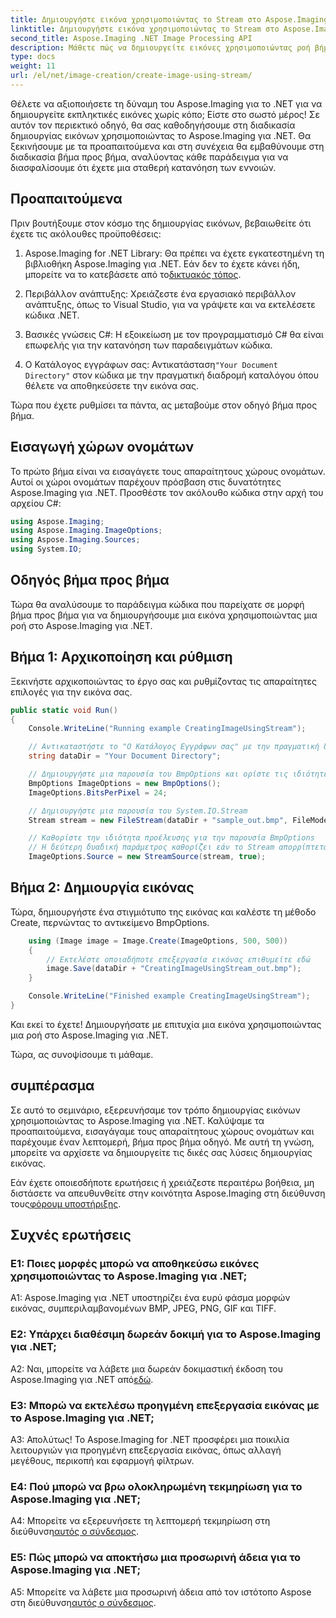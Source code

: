 ```yaml
---
title: Δημιουργήστε εικόνα χρησιμοποιώντας το Stream στο Aspose.Imaging για .NET
linktitle: Δημιουργήστε εικόνα χρησιμοποιώντας το Stream στο Aspose.Imaging για .NET
second_title: Aspose.Imaging .NET Image Processing API
description: Μάθετε πώς να δημιουργείτε εικόνες χρησιμοποιώντας ροή βήμα προς βήμα με το Aspose.Imaging για .NET. Περιλαμβάνονται αναλυτικός οδηγός, προϋποθέσεις και συχνές ερωτήσεις.
type: docs
weight: 11
url: /el/net/image-creation/create-image-using-stream/
---
```

Θέλετε να αξιοποιήσετε τη δύναμη του Aspose.Imaging για το .NET για να δημιουργείτε εκπληκτικές εικόνες χωρίς κόπο; Είστε στο σωστό μέρος! Σε αυτόν τον περιεκτικό οδηγό, θα σας καθοδηγήσουμε στη διαδικασία δημιουργίας εικόνων χρησιμοποιώντας το Aspose.Imaging για .NET. Θα ξεκινήσουμε με τα προαπαιτούμενα και στη συνέχεια θα εμβαθύνουμε στη διαδικασία βήμα προς βήμα, αναλύοντας κάθε παράδειγμα για να διασφαλίσουμε ότι έχετε μια σταθερή κατανόηση των εννοιών.

## Προαπαιτούμενα

Πριν βουτήξουμε στον κόσμο της δημιουργίας εικόνων, βεβαιωθείτε ότι έχετε τις ακόλουθες προϋποθέσεις:

1.  Aspose.Imaging for .NET Library: Θα πρέπει να έχετε εγκατεστημένη τη βιβλιοθήκη Aspose.Imaging για .NET. Εάν δεν το έχετε κάνει ήδη, μπορείτε να το κατεβάσετε από το[δικτυακός τόπος](https://releases.aspose.com/imaging/net/).

2. Περιβάλλον ανάπτυξης: Χρειάζεστε ένα εργασιακό περιβάλλον ανάπτυξης, όπως το Visual Studio, για να γράψετε και να εκτελέσετε κώδικα .NET.

3. Βασικές γνώσεις C#: Η εξοικείωση με τον προγραμματισμό C# θα είναι επωφελής για την κατανόηση των παραδειγμάτων κώδικα.

4.  Ο Κατάλογος εγγράφων σας: Αντικατάσταση`"Your Document Directory"` στον κώδικα με την πραγματική διαδρομή καταλόγου όπου θέλετε να αποθηκεύσετε την εικόνα σας.

Τώρα που έχετε ρυθμίσει τα πάντα, ας μεταβούμε στον οδηγό βήμα προς βήμα.

## Εισαγωγή χώρων ονομάτων

Το πρώτο βήμα είναι να εισαγάγετε τους απαραίτητους χώρους ονομάτων. Αυτοί οι χώροι ονομάτων παρέχουν πρόσβαση στις δυνατότητες Aspose.Imaging για .NET. Προσθέστε τον ακόλουθο κώδικα στην αρχή του αρχείου C#:

```csharp
using Aspose.Imaging;
using Aspose.Imaging.ImageOptions;
using Aspose.Imaging.Sources;
using System.IO;
```

## Οδηγός βήμα προς βήμα

Τώρα θα αναλύσουμε το παράδειγμα κώδικα που παρείχατε σε μορφή βήμα προς βήμα για να δημιουργήσουμε μια εικόνα χρησιμοποιώντας μια ροή στο Aspose.Imaging για .NET.

## Βήμα 1: Αρχικοποίηση και ρύθμιση

Ξεκινήστε αρχικοποιώντας το έργο σας και ρυθμίζοντας τις απαραίτητες επιλογές για την εικόνα σας.

```csharp
public static void Run()
{
    Console.WriteLine("Running example CreatingImageUsingStream");

    // Αντικαταστήστε το "Ο Κατάλογος Εγγράφων σας" με την πραγματική διαδρομή προς τον κατάλογο εγγράφων σας.
    string dataDir = "Your Document Directory";

    // Δημιουργήστε μια παρουσία του BmpOptions και ορίστε τις ιδιότητές του
    BmpOptions ImageOptions = new BmpOptions();
    ImageOptions.BitsPerPixel = 24;

    // Δημιουργήστε μια παρουσία του System.IO.Stream
    Stream stream = new FileStream(dataDir + "sample_out.bmp", FileMode.Create);

    // Καθορίστε την ιδιότητα προέλευσης για την παρουσία BmpOptions
    // Η δεύτερη δυαδική παράμετρος καθορίζει εάν το Stream απορρίπτεται μια φορά εκτός πεδίου εφαρμογής
    ImageOptions.Source = new StreamSource(stream, true);
```

## Βήμα 2: Δημιουργία εικόνας

Τώρα, δημιουργήστε ένα στιγμιότυπο της εικόνας και καλέστε τη μέθοδο Create, περνώντας το αντικείμενο BmpOptions.

```csharp
    using (Image image = Image.Create(ImageOptions, 500, 500))
    {
        // Εκτελέστε οποιαδήποτε επεξεργασία εικόνας επιθυμείτε εδώ
        image.Save(dataDir + "CreatingImageUsingStream_out.bmp");
    }

    Console.WriteLine("Finished example CreatingImageUsingStream");
}
```

Και εκεί το έχετε! Δημιουργήσατε με επιτυχία μια εικόνα χρησιμοποιώντας μια ροή στο Aspose.Imaging για .NET.

Τώρα, ας συνοψίσουμε τι μάθαμε.

## συμπέρασμα

Σε αυτό το σεμινάριο, εξερευνήσαμε τον τρόπο δημιουργίας εικόνων χρησιμοποιώντας το Aspose.Imaging για .NET. Καλύψαμε τα προαπαιτούμενα, εισαγάγαμε τους απαραίτητους χώρους ονομάτων και παρέχουμε έναν λεπτομερή, βήμα προς βήμα οδηγό. Με αυτή τη γνώση, μπορείτε να αρχίσετε να δημιουργείτε τις δικές σας λύσεις δημιουργίας εικόνας.

 Εάν έχετε οποιεσδήποτε ερωτήσεις ή χρειάζεστε περαιτέρω βοήθεια, μη διστάσετε να απευθυνθείτε στην κοινότητα Aspose.Imaging στη διεύθυνση τους[φόρουμ υποστήριξης](https://forum.aspose.com/).

## Συχνές ερωτήσεις

### Ε1: Ποιες μορφές μπορώ να αποθηκεύσω εικόνες χρησιμοποιώντας το Aspose.Imaging για .NET;

A1: Aspose.Imaging για .NET υποστηρίζει ένα ευρύ φάσμα μορφών εικόνας, συμπεριλαμβανομένων BMP, JPEG, PNG, GIF και TIFF.

### Ε2: Υπάρχει διαθέσιμη δωρεάν δοκιμή για το Aspose.Imaging για .NET;

 A2: Ναι, μπορείτε να λάβετε μια δωρεάν δοκιμαστική έκδοση του Aspose.Imaging για .NET από[εδώ](https://releases.aspose.com/).

### Ε3: Μπορώ να εκτελέσω προηγμένη επεξεργασία εικόνας με το Aspose.Imaging για .NET;

Α3: Απολύτως! Το Aspose.Imaging for .NET προσφέρει μια ποικιλία λειτουργιών για προηγμένη επεξεργασία εικόνας, όπως αλλαγή μεγέθους, περικοπή και εφαρμογή φίλτρων.

### Ε4: Πού μπορώ να βρω ολοκληρωμένη τεκμηρίωση για το Aspose.Imaging για .NET;

 A4: Μπορείτε να εξερευνήσετε τη λεπτομερή τεκμηρίωση στη διεύθυνση[αυτός ο σύνδεσμος](https://reference.aspose.com/imaging/net/).

### Ε5: Πώς μπορώ να αποκτήσω μια προσωρινή άδεια για το Aspose.Imaging για .NET;

 A5: Μπορείτε να λάβετε μια προσωρινή άδεια από τον ιστότοπο Aspose στη διεύθυνση[αυτός ο σύνδεσμος](https://purchase.aspose.com/temporary-license/).
